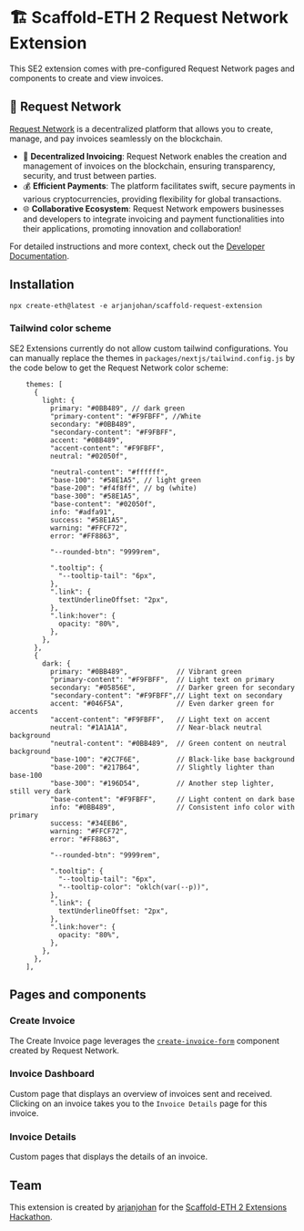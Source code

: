 # 🏗 Scaffold-ETH 2 Request Network Extension

This SE2 extension comes with pre-configured Request Network pages and components to create and view invoices.

## 💸 Request Network

[Request Network](https://request.network/) is a decentralized platform that allows you to create, manage, and pay invoices seamlessly on the blockchain.

- 🧾 **Decentralized Invoicing**: Request Network enables the creation and management of invoices on the blockchain, ensuring transparency, security, and trust between parties.
- 💰 **Efficient Payments**: The platform facilitates swift, secure payments in various cryptocurrencies, providing flexibility for global transactions.
- 🌐 **Collaborative Ecosystem**: Request Network empowers businesses and developers to integrate invoicing and payment functionalities into their applications, promoting innovation and collaboration!

For detailed instructions and more context, check out the [Developer Documentation](https://docs.request.network/).

## Installation

```shell
npx create-eth@latest -e arjanjohan/scaffold-request-extension
```

### Tailwind color scheme

SE2 Extensions currently do not allow custom tailwind configurations. You can manually replace the themes in `packages/nextjs/tailwind.config.js` by the code below to get the Request Network color scheme:
```
    themes: [
      {
        light: {
          primary: "#0BB489", // dark green
          "primary-content": "#F9FBFF", //White
          secondary: "#0BB489",
          "secondary-content": "#F9FBFF",
          accent: "#0BB489",
          "accent-content": "#F9FBFF",
          neutral: "#02050f",

          "neutral-content": "#ffffff",
          "base-100": "#58E1A5", // light green
          "base-200": "#f4f8ff", // bg (white)
          "base-300": "#58E1A5",
          "base-content": "#02050f",
          info: "#adfa91",
          success: "#58E1A5",
          warning: "#FFCF72",
          error: "#FF8863",

          "--rounded-btn": "9999rem",

          ".tooltip": {
            "--tooltip-tail": "6px",
          },
          ".link": {
            textUnderlineOffset: "2px",
          },
          ".link:hover": {
            opacity: "80%",
          },
        },
      },
      {
        dark: {
          primary: "#0BB489",            // Vibrant green
          "primary-content": "#F9FBFF",  // Light text on primary
          secondary: "#05856E",          // Darker green for secondary
          "secondary-content": "#F9FBFF",// Light text on secondary
          accent: "#046F5A",             // Even darker green for accents
          "accent-content": "#F9FBFF",   // Light text on accent
          neutral: "#1A1A1A",            // Near-black neutral background
          "neutral-content": "#0BB489",  // Green content on neutral background
          "base-100": "#2C7F6E",         // Black-like base background
          "base-200": "#217B64",         // Slightly lighter than base-100
          "base-300": "#196D54",         // Another step lighter, still very dark
          "base-content": "#F9FBFF",     // Light content on dark base
          info: "#0BB489",               // Consistent info color with primary
          success: "#34EEB6",
          warning: "#FFCF72",
          error: "#FF8863",

          "--rounded-btn": "9999rem",

          ".tooltip": {
            "--tooltip-tail": "6px",
            "--tooltip-color": "oklch(var(--p))",
          },
          ".link": {
            textUnderlineOffset: "2px",
          },
          ".link:hover": {
            opacity: "80%",
          },
        },
      },
    ],
```

## Pages and components

### Create Invoice
The Create Invoice page leverages the [`create-invoice-form`](https://docs.request.network/building-blocks/components/create-invoice-form) component created by Request Network.

### Invoice Dashboard
Custom page that displays an overview of invoices sent and received. Clicking on an invoice takes you to the `Invoice Details` page for this invoice. 

### Invoice Details
Custom pages that displays the details of an invoice.



## Team
This extension is created by [arjanjohan](https://x.com/arjanjohan) for the [Scaffold-ETH 2 Extensions Hackathon](https://extensions.buidlguidl.com/).